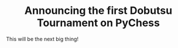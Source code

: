 <h1 align="center"> Announcing the first Dobutsu Tournament on PyChess </h1>


This will be the next big thing! 


